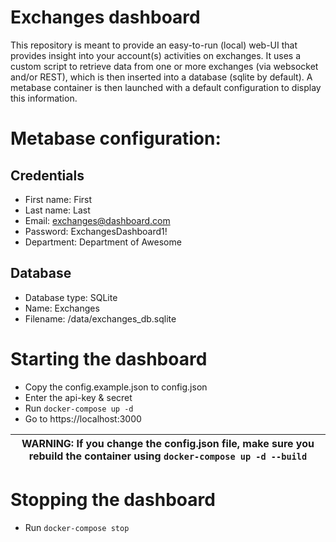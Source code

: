 # Exchanges dashboard

This repository is meant to provide an easy-to-run (local) web-UI that provides insight into your account(s) activities on exchanges. It uses a custom script to retrieve data from one or more exchanges (via websocket and/or REST), which is then inserted into a database (sqlite by default). A metabase container is then launched with a default configuration to display this information.

# Metabase configuration:

## Credentials
* First name: First
* Last name: Last
* Email: exchanges@dashboard.com
* Password: ExchangesDashboard1!
* Department: Department of Awesome

## Database
* Database type: SQLite
* Name: Exchanges
* Filename: /data/exchanges_db.sqlite

# Starting the dashboard

* Copy the config.example.json to config.json
* Enter the api-key & secret
* Run `docker-compose up -d`
* Go to https://localhost:3000

| WARNING: If you change the config.json file, make sure you rebuild the container using `docker-compose up -d --build` |
| --- |

# Stopping the dashboard
* Run `docker-compose stop`
